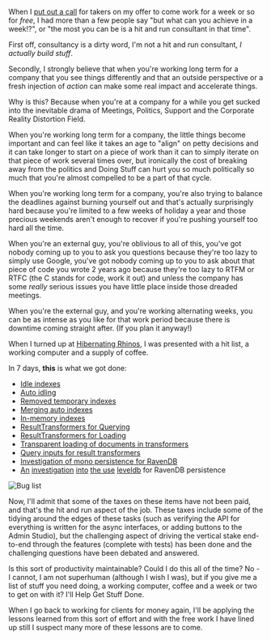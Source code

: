 When I [put out a call](/entries/i-am-not-looking-for-a-job.html) for takers on my offer to come work for a week or so for *free*, I had more than a few people say "but what can you achieve in a week!?", or "the most you can be is a hit and run consultant in that time".

First off, consultancy is a dirty word, I'm not a hit and run consultant, *I actually build stuff*.

Secondly, I strongly believe that when you're working long term for a company that you see things differently and that an outside perspective or a fresh injection of *action* can make some real impact and accelerate things.

Why is this? Because when you're at a company for a while you get sucked into the inevitable drama of Meetings, Politics, Support and the Corporate Reality Distortion Field. 

When you're working long term for a company, the little things become important and can feel like it takes an age to "align" on petty decisions and it can take longer to start on a piece of work than it can to simply iterate on that piece of work several times over, but ironically the cost of breaking away from the politics and Doing Stuff can hurt you so much politically so much that you're almost compelled to be a part of that cycle.

When you're working long term for a company, you're also trying to balance the deadlines against burning yourself out and that's actually surprisingly hard because you're limited to a few weeks of holiday a year and those precious weekends aren't enough to recover if you're pushing yourself too hard all the time.

When you're an external guy, you're oblivious to all of this, you've got nobody coming up to you to ask you questions because they're too lazy to simply use Google, you've got nobody coming up to you to ask about that piece of code you wrote 2 years ago because they're too lazy to RTFM or RTFC (the C stands for code, work it out) and unless the company has some *really* serious issues you have little place inside those dreaded meetings.

When you're the external guy, and you're working alternating weeks, you can be as intense as you like for that work period because there is downtime coming straight after. (If you plan it anyway!)

When I turned up at [Hibernating Rhinos](http://hibernatingrhinos.com/), I was presented with a hit list, a working computer and a supply of coffee.

In 7 days, **this** is what we got done:

  - [Idle indexes](/entries/adding-idle-indexes-to-ravendb.html)
  - [Auto idling](/entries/auto-idling-auto-indexes-in-ravendb.html)
  - [Removed temporary indexes](/entries/getting-rid-of-temporary-indexes-in-ravendb.html)
  - [Merging auto indexes](/entries/automatically-merging-indexes-in-ravendb-for-optimal-performance.html)
  - [In-memory indexes](/entries/next,-we-run-new-ravendb-indexes-in-memory.html)
  - [ResultTransformers for Querying](/entries/ravendb-resulttransformers---a-new-way-of-looking-at-things.html)
  - [ResultTransformers for Loading](/entries/result-transformers---not-just-for-querying.html)
  - [Transparent loading of documents in transformers](/entries/ravendb---avoiding-ambiguity-in-result-transformers.html)
  - [Query inputs for result transformers](/entries/custom-query-inputs-in-ravendb.html)
  - [Investigation of mono persistence for RavenDB](/entries/investigating-ravendb-on-mono-for-reals.html)
  - [An](/entries/basic-operations-with-leveldb.html) [investigation](/entries/secondary-indexes-on-top-of-leveldb.html) [into](/entries/transactional-guarantees-on-top-of-leveldb.html) [the use](/entries/writing-a-transaction-manager-on-top-of-leveldb.html) [leveldb](/entries/streaming-large-values-from-leveldb.html) for RavenDB persistence

![Bug list](/img/alldone.png)

Now, I'll admit that some of the taxes on these items have not been paid, and that's the hit and run aspect of the job. These taxes include some of the tidying around the edges of these tasks (such as verifying the API for everything is written for the async interfaces, or adding buttons to the Admin Studio), but the challenging aspect of driving the vertical stake end-to-end through the features (complete with tests) has been done and the challenging questions have been debated and answered.

Is this sort of productivity maintainable? Could I do this all of the time? No - I cannot, I am not superhuman (although I wish I was), but if you give me a list of stuff you need doing, a working computer, coffee and a week or two to get on with it? I'll Help Get Stuff Done. 

When I go back to working for clients for money again, I'll be applying the lessons learned from this sort of effort and with the free work I have lined up still I suspect many more of these lessons are to come.
